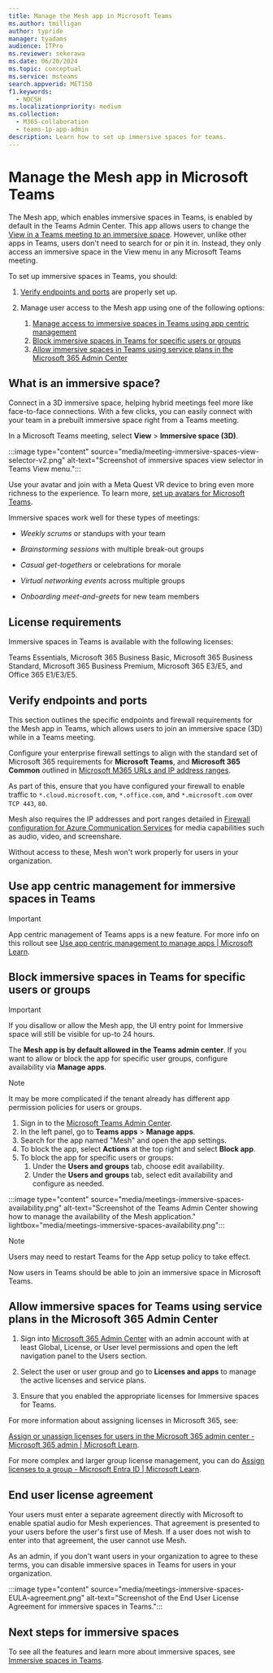```yaml
---
title: Manage the Mesh app in Microsoft Teams
ms.author: tmilligan
author: typride
manager: tyadams
audience: ITPro
ms.reviewer: sekerawa
ms.date: 06/20/2024
ms.topic: conceptual
ms.service: msteams
search.appverid: MET150
f1.keywords: 
  - NOCSH
ms.localizationpriority: medium
ms.collection: 
  - M365-collaboration
  - teams-1p-app-admin
description: Learn how to set up immersive spaces for teams.
---
```



# Manage the Mesh app in Microsoft Teams

The Mesh app, which enables immersive spaces in Teams, is enabled by default in the Teams Admin Center. This app allows users to change the [View in a Teams meeting to an immersive space](https://support.microsoft.com/en-us/office/get-started-with-immersive-spaces-in-microsoft-teams-4a6182f8-0f43-4c24-bb66-ef229fa221d8). However, unlike other apps in Teams, users don't need to search for or pin it in. Instead, they only access an immersive space in the View menu in any Microsoft Teams meeting.

To set up immersive spaces in Teams, you should:

1. [Verify endpoints and ports](#verify-endpoints-and-ports) are properly set up.

1. Manage user access to the Mesh app using one of the following options:
    1. [Manage access to immersive spaces in Teams using app centric management](#use-app-centric-management-for-immersive-spaces-in-teams)
    1. [Block immersive spaces in Teams for specific users or groups](#block-immersive-spaces-in-teams-for-specific-users-or-groups)
    1. [Allow immersive spaces in Teams using service plans in the Microsoft 365 Admin Center](#allow-immersive-spaces-for-teams-using-service-plans-in-the-microsoft-365-admin-center)

## What is an immersive space?

Connect in a 3D immersive space, helping hybrid meetings feel more like face-to-face connections. With a few clicks, you can easily connect with your team in a prebuilt immersive space right from a Teams meeting.

In a Microsoft Teams meeting, select **View** > **Immersive space (3D)**.

:::image type="content" source="media/meeting-immersive-spaces-view-selector-v2.png" alt-text="Screenshot of immersive spaces view selector in Teams View menu.":::

Use your avatar and join with a Meta Quest VR device to bring even more richness to the experience.  To learn more, [set up avatars for Microsoft Teams](meeting-avatars.md).

Immersive spaces work well for these types of meetings:

- *Weekly scrums* or standups with your team

- *Brainstorming sessions* with multiple break-out groups

- *Casual get-togethers* or celebrations for morale

- *Virtual networking events* across multiple groups

- *Onboarding meet-and-greets* for new team members

## License requirements

Immersive spaces in Teams is available with the following licenses:

Teams Essentials, Microsoft 365 Business Basic, Microsoft 365 Business Standard, Microsoft 365 Business Premium, Microsoft 365 E3/E5, and Office 365 E1/E3/E5.

## Verify endpoints and ports

This section outlines the specific endpoints and firewall requirements for the Mesh app in Teams, which allows users to join an immersive space (3D) while in a Teams meeting.

Configure your enterprise firewall settings to align with the standard set of Microsoft 365 requirements for **Microsoft Teams**, and **Microsoft 365 Common** outlined in [Microsoft M365 URLs and IP address ranges](/microsoft-365/enterprise/urls-and-ip-address-ranges?view=o365-worldwide&preserve-view=true).

As part of this, ensure that you have configured your firewall to enable traffic to `*.cloud.microsoft.com`, `*.office.com`, and `*.microsoft.com` over `TCP 443`, `80`.

Mesh also requires the IP addresses and port ranges detailed in [Firewall configuration for Azure Communication Services](https://learn.microsoft.com/azure/communication-services/concepts/voice-video-calling/network-requirements#firewall-configuration) for media capabilities such as audio, video, and screenshare.

Without access to these, Mesh won't work properly for users in your organization.

## Use app centric management for immersive spaces in Teams

> [!IMPORTANT]
> App centric management of Teams apps is a new feature. For more info on this rollout see [Use app centric management to manage apps | Microsoft Learn](app-centric-management.md).

## Block immersive spaces in Teams for specific users or groups

> [!IMPORTANT]
> If you disallow or allow the Mesh app, the UI entry point for Immersive space will still be visible for up-to 24 hours.

The **Mesh app is by default allowed in the Teams admin center**. If you want to allow or block the app for specific user groups, configure availability via **Manage apps**.

> [!NOTE]
> It may be more complicated if the tenant already has different app permission policies for users or groups.

1. Sign in to the [Microsoft Teams Admin Center](https://admin.teams.microsoft.com/).
1. In the left panel, go to **Teams apps** > **Manage apps**.
1. Search for the app named "Mesh" and open the app settings.
1. To block the app, select **Actions** at the top right and select **Block app**.
1. To block the app for specific users or groups:
    1. Under the **Users and groups** tab, choose edit availability.
    2. Under the **Users and groups** tab, select edit availability and configure as needed.

:::image type="content" source="media/meetings-immersive-spaces-availability.png" alt-text="Screenshot of the Teams Admin Center showing how to manage the availability of the Mesh application." lightbox="media/meetings-immersive-spaces-availability.png":::

> [!NOTE]
> Users may need to restart Teams for the App setup policy to take effect.

Now users in Teams should be able to join an immersive space in Microsoft Teams.

## Allow immersive spaces for Teams using service plans in the Microsoft 365 Admin Center

1. Sign into [Microsoft 365 Admin Center](https://admin.microsoft.com/) with an admin account with at least Global, License, or User level permissions and open the left navigation panel to the Users section.

1. Select the user or user group and go to **Licenses and apps** to manage the active licenses and service plans.

1. Ensure that you enabled the appropriate licenses for Immersive spaces for Teams.

For more information about assigning licenses in Microsoft 365, see:

[Assign or unassign licenses for users in the Microsoft 365 admin center - Microsoft 365 admin | Microsoft Learn](/microsoft-365/admin/manage/assign-licenses-to-users).

For more complex and larger group license management, you can do [Assign licenses to a group - Microsoft Entra ID | Microsoft Learn](/entra/identity/users/licensing-groups-assign).

## End user license agreement

Your users must enter a separate agreement directly with Microsoft to enable spatial audio for Mesh experiences. That agreement is presented to your users before the user's first use of Mesh. If a user does not wish to enter into that agreement, the user cannot use Mesh.

As an admin, if you don't want users in your organization to agree to these terms, you can disable immersive spaces in Teams for users in your organization.

:::image type="content" source="media/meetings-immersive-spaces-EULA-agreement.png" alt-text="Screenshot of the End User License Agreement for immersive spaces in Teams.":::

## Next steps for immersive spaces

To see all the features and learn more about immersive spaces, see [Immersive spaces in Teams](https://aka.ms/immersivespacesdocs).

[service-tag]: /azure/virtual-network/service-tags-overview
[service-tag-api]: /azure/virtual-network/service-tags-overview#use-the-service-tag-discovery-api
[service-tag-download]: /azure/virtual-network/service-tags-overview#discover-service-tags-by-using-downloadable-json-files

